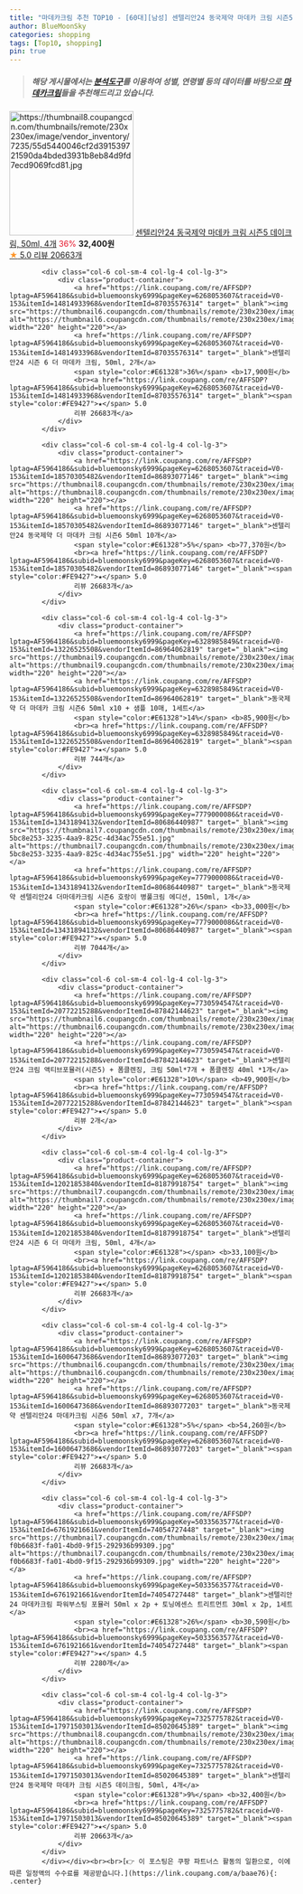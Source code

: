 ```yaml
---
title: "마데카크림 추천 TOP10 - [60대][남성] 센텔리안24 동국제약 마데카 크림 시즌5 데이크림, 50ml, 4개"
author: BlueMoonSky
categories: shopping
tags: [Top10, shopping]
pin: true
---
```


> ##### 해당 게시물에서는 [**분석도구**](https://itemscout.io/)를 이용하여 **성별**, **연령별** 등의 데이터를 바탕으로 [**마데카크림**](https://link.coupang.com/a/baae76)들을 추천해드리고 있습니다.
<div class="container"><div class="row">
            <div class="col-6 col-sm-4 col-lg-4 col-lg-3">
                <div class="product-container">
                    <a href="https://link.coupang.com/re/AFFSDP?lptag=AF5964186&subid=bluemoonsky6999&pageKey=7325775782&traceid=V0-153&itemId=17971503013&vendorItemId=85020645389" target="_blank"><img src="https://thumbnail8.coupangcdn.com/thumbnails/remote/230x230ex/image/vendor_inventory/7235/55d5440046cf2d391539721590da4bded3931b8eb84d9fd7ecd9069fcd81.jpg" alt="https://thumbnail8.coupangcdn.com/thumbnails/remote/230x230ex/image/vendor_inventory/7235/55d5440046cf2d391539721590da4bded3931b8eb84d9fd7ecd9069fcd81.jpg" width="220" height="220"></a>
                    <a href="https://link.coupang.com/re/AFFSDP?lptag=AF5964186&subid=bluemoonsky6999&pageKey=7325775782&traceid=V0-153&itemId=17971503013&vendorItemId=85020645389" target="_blank">센텔리안24 동국제약 마데카 크림 시즌5 데이크림, 50ml, 4개</a>
                    <span style="color:#E61328">36%</span> <b>32,400원</b>
                    <br><a href="https://link.coupang.com/re/AFFSDP?lptag=AF5964186&subid=bluemoonsky6999&pageKey=7325775782&traceid=V0-153&itemId=17971503013&vendorItemId=85020645389" target="_blank"><span style="color:#FE9427">★</span> 5.0
                    리뷰 20663개</a>
                </div>
            </div>
            
            <div class="col-6 col-sm-4 col-lg-4 col-lg-3">
                <div class="product-container">
                    <a href="https://link.coupang.com/re/AFFSDP?lptag=AF5964186&subid=bluemoonsky6999&pageKey=6268053607&traceid=V0-153&itemId=14814933968&vendorItemId=87035576314" target="_blank"><img src="https://thumbnail6.coupangcdn.com/thumbnails/remote/230x230ex/image/vendor_inventory/fcc5/d21b8a88651a856c65f76655be4b19ab6395efe56a29d0d141b0646fce37.jpg" alt="https://thumbnail6.coupangcdn.com/thumbnails/remote/230x230ex/image/vendor_inventory/fcc5/d21b8a88651a856c65f76655be4b19ab6395efe56a29d0d141b0646fce37.jpg" width="220" height="220"></a>
                    <a href="https://link.coupang.com/re/AFFSDP?lptag=AF5964186&subid=bluemoonsky6999&pageKey=6268053607&traceid=V0-153&itemId=14814933968&vendorItemId=87035576314" target="_blank">센텔리안24 시즌 6 더 마데카 크림, 50ml, 2개</a>
                    <span style="color:#E61328">36%</span> <b>17,900원</b>
                    <br><a href="https://link.coupang.com/re/AFFSDP?lptag=AF5964186&subid=bluemoonsky6999&pageKey=6268053607&traceid=V0-153&itemId=14814933968&vendorItemId=87035576314" target="_blank"><span style="color:#FE9427">★</span> 5.0
                    리뷰 26683개</a>
                </div>
            </div>
            
            <div class="col-6 col-sm-4 col-lg-4 col-lg-3">
                <div class="product-container">
                    <a href="https://link.coupang.com/re/AFFSDP?lptag=AF5964186&subid=bluemoonsky6999&pageKey=6268053607&traceid=V0-153&itemId=18570305482&vendorItemId=86893077146" target="_blank"><img src="https://thumbnail8.coupangcdn.com/thumbnails/remote/230x230ex/image/vendor_inventory/1a28/efaeb6997cd5cfb4912251cce8a2fc37e226e9ca738d9861b3b2a3aa6eaf.jpg" alt="https://thumbnail8.coupangcdn.com/thumbnails/remote/230x230ex/image/vendor_inventory/1a28/efaeb6997cd5cfb4912251cce8a2fc37e226e9ca738d9861b3b2a3aa6eaf.jpg" width="220" height="220"></a>
                    <a href="https://link.coupang.com/re/AFFSDP?lptag=AF5964186&subid=bluemoonsky6999&pageKey=6268053607&traceid=V0-153&itemId=18570305482&vendorItemId=86893077146" target="_blank">센텔리안24 동국제약 더 마데카 크림 시즌6 50ml 10개</a>
                    <span style="color:#E61328">5%</span> <b>77,370원</b>
                    <br><a href="https://link.coupang.com/re/AFFSDP?lptag=AF5964186&subid=bluemoonsky6999&pageKey=6268053607&traceid=V0-153&itemId=18570305482&vendorItemId=86893077146" target="_blank"><span style="color:#FE9427">★</span> 5.0
                    리뷰 26683개</a>
                </div>
            </div>
            
            <div class="col-6 col-sm-4 col-lg-4 col-lg-3">
                <div class="product-container">
                    <a href="https://link.coupang.com/re/AFFSDP?lptag=AF5964186&subid=bluemoonsky6999&pageKey=6328985849&traceid=V0-153&itemId=13226525508&vendorItemId=86964062819" target="_blank"><img src="https://thumbnail9.coupangcdn.com/thumbnails/remote/230x230ex/image/vendor_inventory/a7e4/8fc89b8ed0d578c70c3c37bd3e1b9cb4002773f1c576fc532654a59fb306.jpg" alt="https://thumbnail9.coupangcdn.com/thumbnails/remote/230x230ex/image/vendor_inventory/a7e4/8fc89b8ed0d578c70c3c37bd3e1b9cb4002773f1c576fc532654a59fb306.jpg" width="220" height="220"></a>
                    <a href="https://link.coupang.com/re/AFFSDP?lptag=AF5964186&subid=bluemoonsky6999&pageKey=6328985849&traceid=V0-153&itemId=13226525508&vendorItemId=86964062819" target="_blank">동국제약 더 마데카 크림 시즌6 50ml x10 + 샘플 10매, 1세트</a>
                    <span style="color:#E61328">14%</span> <b>85,900원</b>
                    <br><a href="https://link.coupang.com/re/AFFSDP?lptag=AF5964186&subid=bluemoonsky6999&pageKey=6328985849&traceid=V0-153&itemId=13226525508&vendorItemId=86964062819" target="_blank"><span style="color:#FE9427">★</span> 5.0
                    리뷰 744개</a>
                </div>
            </div>
            
            <div class="col-6 col-sm-4 col-lg-4 col-lg-3">
                <div class="product-container">
                    <a href="https://link.coupang.com/re/AFFSDP?lptag=AF5964186&subid=bluemoonsky6999&pageKey=7779000086&traceid=V0-153&itemId=13431894132&vendorItemId=80686440987" target="_blank"><img src="https://thumbnail7.coupangcdn.com/thumbnails/remote/230x230ex/image/retail/images/2036614582387322-5bc8e253-3235-4aa9-825c-4d34ac755e51.jpg" alt="https://thumbnail7.coupangcdn.com/thumbnails/remote/230x230ex/image/retail/images/2036614582387322-5bc8e253-3235-4aa9-825c-4d34ac755e51.jpg" width="220" height="220"></a>
                    <a href="https://link.coupang.com/re/AFFSDP?lptag=AF5964186&subid=bluemoonsky6999&pageKey=7779000086&traceid=V0-153&itemId=13431894132&vendorItemId=80686440987" target="_blank">동국제약 센텔리안24 더마데카크림 시즌6 호랑이 병풀크림 에디션, 150ml, 1개</a>
                    <span style="color:#E61328">26%</span> <b>33,000원</b>
                    <br><a href="https://link.coupang.com/re/AFFSDP?lptag=AF5964186&subid=bluemoonsky6999&pageKey=7779000086&traceid=V0-153&itemId=13431894132&vendorItemId=80686440987" target="_blank"><span style="color:#FE9427">★</span> 5.0
                    리뷰 7044개</a>
                </div>
            </div>
            
            <div class="col-6 col-sm-4 col-lg-4 col-lg-3">
                <div class="product-container">
                    <a href="https://link.coupang.com/re/AFFSDP?lptag=AF5964186&subid=bluemoonsky6999&pageKey=7730594547&traceid=V0-153&itemId=20772215288&vendorItemId=87842144623" target="_blank"><img src="https://thumbnail6.coupangcdn.com/thumbnails/remote/230x230ex/image/vendor_inventory/7c43/365ff18f13bf28a06c4f1090949e3d55e4ae3d1ddab0cf7b00bbec9b716e.jpg" alt="https://thumbnail6.coupangcdn.com/thumbnails/remote/230x230ex/image/vendor_inventory/7c43/365ff18f13bf28a06c4f1090949e3d55e4ae3d1ddab0cf7b00bbec9b716e.jpg" width="220" height="220"></a>
                    <a href="https://link.coupang.com/re/AFFSDP?lptag=AF5964186&subid=bluemoonsky6999&pageKey=7730594547&traceid=V0-153&itemId=20772215288&vendorItemId=87842144623" target="_blank">센텔리안24 크림 액티브포뮬러(시즌5) + 폼클렌징, 크림 50ml*7개 + 폼클렌징 40ml *1개</a>
                    <span style="color:#E61328">10%</span> <b>49,900원</b>
                    <br><a href="https://link.coupang.com/re/AFFSDP?lptag=AF5964186&subid=bluemoonsky6999&pageKey=7730594547&traceid=V0-153&itemId=20772215288&vendorItemId=87842144623" target="_blank"><span style="color:#FE9427">★</span> 5.0
                    리뷰 2개</a>
                </div>
            </div>
            
            <div class="col-6 col-sm-4 col-lg-4 col-lg-3">
                <div class="product-container">
                    <a href="https://link.coupang.com/re/AFFSDP?lptag=AF5964186&subid=bluemoonsky6999&pageKey=6268053607&traceid=V0-153&itemId=12021853840&vendorItemId=81879918754" target="_blank"><img src="https://thumbnail7.coupangcdn.com/thumbnails/remote/230x230ex/image/vendor_inventory/59f4/d50fd35942e16dac7addf2bb37ab38defbcf93241a2cef0d172e35b58cba.jpg" alt="https://thumbnail7.coupangcdn.com/thumbnails/remote/230x230ex/image/vendor_inventory/59f4/d50fd35942e16dac7addf2bb37ab38defbcf93241a2cef0d172e35b58cba.jpg" width="220" height="220"></a>
                    <a href="https://link.coupang.com/re/AFFSDP?lptag=AF5964186&subid=bluemoonsky6999&pageKey=6268053607&traceid=V0-153&itemId=12021853840&vendorItemId=81879918754" target="_blank">센텔리안24 시즌 6 더 마데카 크림, 50ml, 4개</a>
                    <span style="color:#E61328"></span> <b>33,100원</b>
                    <br><a href="https://link.coupang.com/re/AFFSDP?lptag=AF5964186&subid=bluemoonsky6999&pageKey=6268053607&traceid=V0-153&itemId=12021853840&vendorItemId=81879918754" target="_blank"><span style="color:#FE9427">★</span> 5.0
                    리뷰 26683개</a>
                </div>
            </div>
            
            <div class="col-6 col-sm-4 col-lg-4 col-lg-3">
                <div class="product-container">
                    <a href="https://link.coupang.com/re/AFFSDP?lptag=AF5964186&subid=bluemoonsky6999&pageKey=6268053607&traceid=V0-153&itemId=16006473686&vendorItemId=86893077203" target="_blank"><img src="https://thumbnail6.coupangcdn.com/thumbnails/remote/230x230ex/image/vendor_inventory/03fc/75cc55405a3939e3e65ebd82b42266d727ae90a8f7b64d368e8c4356ba47.jpg" alt="https://thumbnail6.coupangcdn.com/thumbnails/remote/230x230ex/image/vendor_inventory/03fc/75cc55405a3939e3e65ebd82b42266d727ae90a8f7b64d368e8c4356ba47.jpg" width="220" height="220"></a>
                    <a href="https://link.coupang.com/re/AFFSDP?lptag=AF5964186&subid=bluemoonsky6999&pageKey=6268053607&traceid=V0-153&itemId=16006473686&vendorItemId=86893077203" target="_blank">동국제약 센텔리안24 마데카크림 시즌6 50ml x7, 7개</a>
                    <span style="color:#E61328">5%</span> <b>54,260원</b>
                    <br><a href="https://link.coupang.com/re/AFFSDP?lptag=AF5964186&subid=bluemoonsky6999&pageKey=6268053607&traceid=V0-153&itemId=16006473686&vendorItemId=86893077203" target="_blank"><span style="color:#FE9427">★</span> 5.0
                    리뷰 26683개</a>
                </div>
            </div>
            
            <div class="col-6 col-sm-4 col-lg-4 col-lg-3">
                <div class="product-container">
                    <a href="https://link.coupang.com/re/AFFSDP?lptag=AF5964186&subid=bluemoonsky6999&pageKey=5033563577&traceid=V0-153&itemId=6761921661&vendorItemId=74054727448" target="_blank"><img src="https://thumbnail7.coupangcdn.com/thumbnails/remote/230x230ex/image/retail/images/615596986036459-f0b6683f-fa01-4bd0-9f15-292936b99309.jpg" alt="https://thumbnail7.coupangcdn.com/thumbnails/remote/230x230ex/image/retail/images/615596986036459-f0b6683f-fa01-4bd0-9f15-292936b99309.jpg" width="220" height="220"></a>
                    <a href="https://link.coupang.com/re/AFFSDP?lptag=AF5964186&subid=bluemoonsky6999&pageKey=5033563577&traceid=V0-153&itemId=6761921661&vendorItemId=74054727448" target="_blank">센텔리안24 마데카크림 파워부스팅 포뮬러 50ml x 2p + 토닝에센스 트리트먼트 30ml x 2p, 1세트</a>
                    <span style="color:#E61328">26%</span> <b>30,590원</b>
                    <br><a href="https://link.coupang.com/re/AFFSDP?lptag=AF5964186&subid=bluemoonsky6999&pageKey=5033563577&traceid=V0-153&itemId=6761921661&vendorItemId=74054727448" target="_blank"><span style="color:#FE9427">★</span> 4.5
                    리뷰 2280개</a>
                </div>
            </div>
            
            <div class="col-6 col-sm-4 col-lg-4 col-lg-3">
                <div class="product-container">
                    <a href="https://link.coupang.com/re/AFFSDP?lptag=AF5964186&subid=bluemoonsky6999&pageKey=7325775782&traceid=V0-153&itemId=17971503013&vendorItemId=85020645389" target="_blank"><img src="https://thumbnail8.coupangcdn.com/thumbnails/remote/230x230ex/image/vendor_inventory/7235/55d5440046cf2d391539721590da4bded3931b8eb84d9fd7ecd9069fcd81.jpg" alt="https://thumbnail8.coupangcdn.com/thumbnails/remote/230x230ex/image/vendor_inventory/7235/55d5440046cf2d391539721590da4bded3931b8eb84d9fd7ecd9069fcd81.jpg" width="220" height="220"></a>
                    <a href="https://link.coupang.com/re/AFFSDP?lptag=AF5964186&subid=bluemoonsky6999&pageKey=7325775782&traceid=V0-153&itemId=17971503013&vendorItemId=85020645389" target="_blank">센텔리안24 동국제약 마데카 크림 시즌5 데이크림, 50ml, 4개</a>
                    <span style="color:#E61328">9%</span> <b>32,400원</b>
                    <br><a href="https://link.coupang.com/re/AFFSDP?lptag=AF5964186&subid=bluemoonsky6999&pageKey=7325775782&traceid=V0-153&itemId=17971503013&vendorItemId=85020645389" target="_blank"><span style="color:#FE9427">★</span> 5.0
                    리뷰 20663개</a>
                </div>
            </div>
            </div></div><br><br>[👉 이 포스팅은 쿠팡 파트너스 활동의 일환으로, 이에 따른 일정액의 수수료를 제공받습니다.](https://link.coupang.com/a/baae76){: .center}